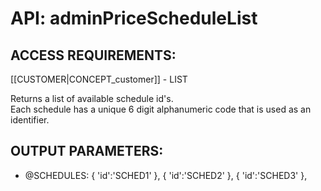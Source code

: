 # API: adminPriceScheduleList


## ACCESS REQUIREMENTS: ##
[[CUSTOMER|CONCEPT_customer]] - LIST


Returns a list of available schedule id's.  
Each schedule has a unique 6 digit alphanumeric code that is used as an identifier.


## OUTPUT PARAMETERS: ##
  * @SCHEDULES: 
{ 'id':'SCHED1' },
{ 'id':'SCHED2' },
{ 'id':'SCHED3' },

